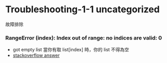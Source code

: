 # Troubleshooting-1-1 uncategorized

故障排除

### RangeError (index): Index out of range: no indices are valid: 0
 - got empty list 當你有取 list[index] 時，你的 list 不得為空
 - [stackoverflow answer](https://stackoverflow.com/questions/61027296/rangeerror-index-index-out-of-range-no-indices-are-valid-0)
